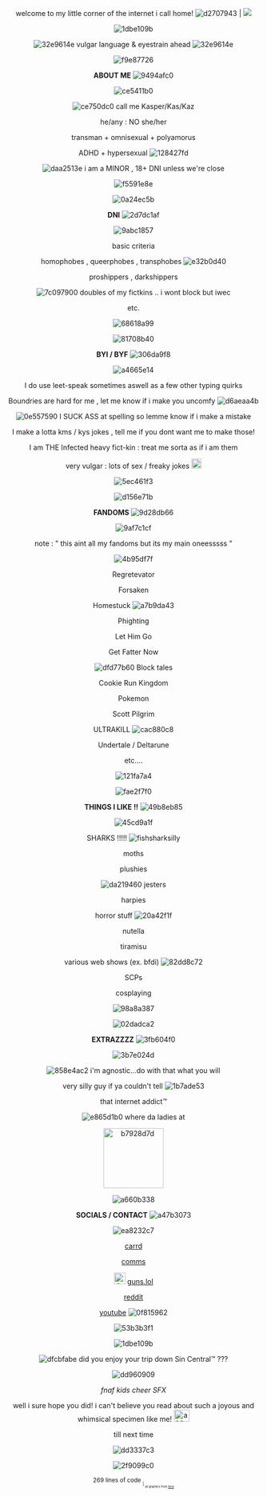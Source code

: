 <div align="center">

  welcome to my little corner of the internet i call home!  ![d2707943](https://github.com/user-attachments/assets/b84babb4-5821-40b1-809b-af3d7ba87f61) | ![](https://komarev.com/ghpvc/?username=kaleidoInferno&color=001effusername&color=001eff&style=square&label=stalkerszzzz_&abreviated=true")


![1dbe109b](https://github.com/user-attachments/assets/d304e67b-3bfe-4da2-9a22-f580a2807630)

![32e9614e](https://github.com/user-attachments/assets/868ba962-92e2-46a0-a791-5cfc277e0f68) vulgar language & eyestrain ahead ![32e9614e](https://github.com/user-attachments/assets/417020d3-328a-46da-837a-c93ea8624ce1)


![f9e87726](https://github.com/user-attachments/assets/deed5c1d-df0b-49c8-86f7-96161c97b22d)




**ABOUT ME**     ![9494afc0](https://github.com/user-attachments/assets/8d353272-1429-4fdb-8b02-0883d9c3ec4f)

![ce5411b0](https://github.com/user-attachments/assets/687b8f5b-5fd6-4b92-9e7e-80dd13b72239)



![ce750dc0](https://github.com/user-attachments/assets/926deebe-ca54-4783-b1a2-80c10113549d) call me Kasper/Kas/Kaz

he/any : NO she/her

transman + omnisexual + polyamorus

ADHD + hypersexual ![128427fd](https://github.com/user-attachments/assets/4e69a9d9-573b-4034-97dd-70286ec14d84)

![daa2513e](https://github.com/user-attachments/assets/dc05268d-3441-490e-ae24-21a49a526247) i am a MINOR , 18+ DNI unless we're close

![f5591e8e](https://github.com/user-attachments/assets/3323b836-0185-4b87-8658-6bef43dfb2ee)

![0a24ec5b](https://github.com/user-attachments/assets/0d7542ab-1dde-4ae9-9492-b7d9762fdc22)

**DNI**  ![2d7dc1af](https://github.com/user-attachments/assets/b2fe8bba-1433-4798-ba57-ece134666339)

![9abc1857](https://github.com/user-attachments/assets/f6fe6ff4-6ab7-453d-9fc0-7924e43b302c)

 basic criteria 

 homophobes , queerphobes , transphobes ![e32b0d40](https://github.com/user-attachments/assets/0fdb298d-156f-4a6b-9d77-58665e14f7d6)


 proshippers , darkshippers

 ![7c097900](https://github.com/user-attachments/assets/68c876b3-c311-460a-8ce7-82b48a1d72c4) doubles of my fictkins .. i wont block but iwec

 etc.


![68618a99](https://github.com/user-attachments/assets/e83a6ea2-ba45-4638-9763-7397591c5c34)

![81708b40](https://github.com/user-attachments/assets/fd331dbe-c463-4025-b79b-8609d7ac7146)

**BYI / BYF** ![306da9f8](https://github.com/user-attachments/assets/d8baa870-f994-4dba-85e6-1604dd31ab12)

![a4665e14](https://github.com/user-attachments/assets/37fc8131-e39b-41ae-abf0-916baf9aa7f6)

I do use leet-speak sometimes aswell as a few other typing quirks

Boundries are hard for me , let me know if i make you uncomfy ![d6aeaa4b](https://github.com/user-attachments/assets/ceae3de0-49d6-472c-ad68-7fbab0f336b9)


![0e557590](https://github.com/user-attachments/assets/c1375288-7a1a-4e94-a595-8002f7fdd084) I SUCK ASS at spelling so lemme know if i make a mistake

I make a lotta kms / kys jokes , tell me if you dont want me to make those!

I am THE Infected heavy fict-kin : treat me sorta as if i am them

very vulgar : lots of sex / freaky jokes <img width="20" height="20" alt="1ee1c3c7" src="https://github.com/user-attachments/assets/78ab83df-8a47-4660-8173-f18ad109e50d" />


![5ec461f3](https://github.com/user-attachments/assets/4123ef35-4c40-4951-96c9-bba440046bc9)


![d156e71b](https://github.com/user-attachments/assets/d3967852-2b1e-48ab-ad9c-e3a20c0aa089)

**FANDOMS** ![9d28db66](https://github.com/user-attachments/assets/042fe482-76d6-47ba-a79d-11dd091b4c46)

![9af7c1cf](https://github.com/user-attachments/assets/7425a3a6-e83b-4554-a0e2-553dcbe8da94)

note : " this aint all my fandoms but its my main oneesssss "

![4b95df7f](https://github.com/user-attachments/assets/e6b5c69a-11cd-40c6-b950-6e61bcb6491f)

Regretevator

Forsaken

Homestuck ![a7b9da43](https://github.com/user-attachments/assets/12c3907c-0988-4e00-acf7-ffe9e8e8f188)

Phighting

Let Him Go

Get Fatter Now

![dfd77b60](https://github.com/user-attachments/assets/98768000-8e5b-42f9-9cb0-1375f6755abe)  Block tales

Cookie Run Kingdom

Pokemon

Scott Pilgrim

ULTRAKILL ![cac880c8](https://github.com/user-attachments/assets/04a95f86-66c9-4332-a916-d93879329a21)

Undertale / Deltarune

etc....

![121fa7a4](https://github.com/user-attachments/assets/d435d891-7237-43ae-898a-f73e1e4a9263)

![fae2f7f0](https://github.com/user-attachments/assets/a46a65ef-72c9-4977-a11d-8b898eb88051)

**THINGS I LIKE !!** ![49b8eb85](https://github.com/user-attachments/assets/de74d854-2f36-4cc2-8868-ceaccefd2339)

![45cd9a1f](https://github.com/user-attachments/assets/ec14165d-5fbc-4790-9b5f-f370448a76bb)

SHARKS !!!!! ![fishsharksilly](https://github.com/user-attachments/assets/bce5a625-3c9c-4e8a-a946-ffb08e1ce0a1)

moths

plushies 

![da219460](https://github.com/user-attachments/assets/7bd3985d-845a-4b10-9679-21d1be2d012e) jesters

harpies

horror stuff ![20a42f1f](https://github.com/user-attachments/assets/d1185ec0-ed74-4280-b269-1eff76e040c5)

nutella

tiramisu

various web shows (ex. bfdi) ![82dd8c72](https://github.com/user-attachments/assets/beab06e0-9813-4c08-94ac-20cafab98cd4)

SCPs

cosplaying 

![98a8a387](https://github.com/user-attachments/assets/95d93fc7-7fa8-4bdb-a110-da40f2123383)

![02dadca2](https://github.com/user-attachments/assets/ca6f1f45-8a45-4bd9-aa79-a59b5a138a0d)

**EXTRAZZZZ** ![3fb604f0](https://github.com/user-attachments/assets/d0c6ea41-b58e-4969-bb9e-4183308fa3b3)

![3b7e024d](https://github.com/user-attachments/assets/c0a552ad-0916-4e28-a6a0-c1930aa0cf03)

![858e4ac2](https://github.com/user-attachments/assets/50bd95ec-969e-4a5f-9d57-e6449ec91b9a) i'm agnostic...do with that what you will

very silly guy if ya couldn't tell ![1b7ade53](https://github.com/user-attachments/assets/d0c78046-fd41-48e6-9ed5-39b5acf33463)

that internet addict™

![e865d1b0](https://github.com/user-attachments/assets/8785abac-0949-452e-a7d0-b559e693d634) where da ladies at 


<img width="120" height="120" alt="b7928d7d" src="https://github.com/user-attachments/assets/d45c93b1-eef7-4742-b502-ef7717dcbef7" />


![a660b338](https://github.com/user-attachments/assets/30546b0c-9c65-4798-9d7c-32442c150123)

**SOCIALS / CONTACT** ![a47b3073](https://github.com/user-attachments/assets/92c2c542-d79e-4b65-9f47-dfdcda7ba1e6)

![ea8232c7](https://github.com/user-attachments/assets/6fcb1e84-f685-40c5-8b5a-987c6ec41c46)

[carrd](https://confettisharkz.carrd.co/) 

[comms](https://sharkzcomms.carrd.co/)

<img width="23" height="23" alt="4c53ec37" src="https://github.com/user-attachments/assets/53d6d382-f14e-48b3-b9a7-e8708570781c" /> [guns.lol](https://guns.lol/confettisharkz)

[reddit](https://www.reddit.com/user/LambBabe/)

[youtube](https://www.youtube.com/@sharkz_areSwag) ![0f815962](https://github.com/user-attachments/assets/8c92ce18-e223-446d-bf12-1a8a0b82fb26)

![53b3b3f1](https://github.com/user-attachments/assets/122210e6-3c78-495e-979e-2eb52acd981f)

![1dbe109b](https://github.com/user-attachments/assets/387038f9-5a03-4e5f-a149-8649956dc512)

![dfcbfabe](https://github.com/user-attachments/assets/62c4171b-d839-4afd-8b34-c3ecc7915e3b) did you enjoy your trip down Sin Central™ ???

![dd960909](https://github.com/user-attachments/assets/ddcfbe9d-9443-47a7-82fe-a03c055ad047)

*fnaf kids cheer SFX*

well i sure hope you did! i can't believe you read about such a joyous and whimsical specimen like me! <img width="31" height="24" alt="a02eef9c" src="https://github.com/user-attachments/assets/3f0e89cd-c61a-4f80-a2ba-9a5cb205c463" />

till next time

![dd3337c3](https://github.com/user-attachments/assets/b8b1dfe7-4317-486c-bcda-74763fb2c0f6)


![2f9099c0](https://github.com/user-attachments/assets/9eccfce1-f7df-4a11-a36c-f82937751762)

<sub> 269 lines of code <sub/> <sub> | <sub/> <sub> all graphics from [here](https://gifcity.carrd.co/#) <sub/>


























































<div align="center"/>






<p>




